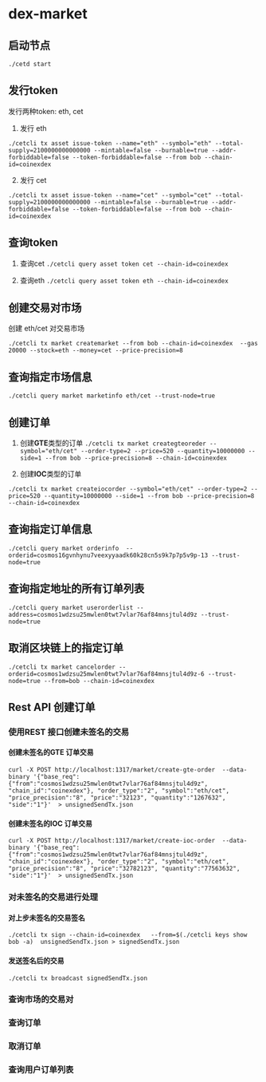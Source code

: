 # dex-market

## 启动节点

`./cetd start`

## 发行token 

发行两种token: eth, cet

1. 发行 eth

`./cetcli tx asset issue-token --name="eth" --symbol="eth" --total-supply=2100000000000000 --mintable=false --burnable=true --addr-forbiddable=false --token-forbiddable=false --from bob --chain-id=coinexdex`

2. 发行 cet 

`./cetcli tx asset issue-token --name="cet" --symbol="cet" --total-supply=2100000000000000 --mintable=false --burnable=true --addr-forbiddable=false --token-forbiddable=false --from bob --chain-id=coinexdex`


## 查询token

1. 查询cet
`./cetcli query asset token cet --chain-id=coinexdex`

2. 查询eth
`./cetcli query asset token eth --chain-id=coinexdex`

## 创建交易对市场
创建 eth/cet 对交易市场

`./cetcli tx market createmarket --from bob --chain-id=coinexdex  --gas 20000 --stock=eth --money=cet --price-precision=8`


## 查询指定市场信息

`./cetcli query market marketinfo eth/cet --trust-node=true`

## 创建订单

1. 创建**GTE**类型的订单
`./cetcli tx market creategteoreder --symbol="eth/cet" --order-type=2 --price=520 --quantity=10000000 --side=1 --from bob --price-precision=8 --chain-id=coinexdex  `   

2. 创建**IOC**类型的订单

`./cetcli tx market createiocorder --symbol="eth/cet" --order-type=2 --price=520 --quantity=10000000 --side=1 --from bob --price-precision=8 --chain-id=coinexdex  `

## 查询指定订单信息

`./cetcli query market orderinfo  --orderid=cosmos16gvnhynu7veexyyaadk60k28cn5s9k7p7p5v9p-13 --trust-node=true`

## 查询指定地址的所有订单列表

`./cetcli query market userorderlist --address=cosmos1wdzsu25mwlen0twt7vlar76af84mnsjtul4d9z --trust-node=true`

## 取消区块链上的指定订单

`./cetcli tx market cancelorder --orderid=cosmos1wdzsu25mwlen0twt7vlar76af84mnsjtul4d9z-6 --trust-node=true --from=bob --chain-id=coinexdex`


## Rest API 创建订单

### 使用REST 接口创建未签名的交易

#### 创建未签名的GTE 订单交易

`curl -X POST http://localhost:1317/market/create-gte-order  --data-binary '{"base_req":{"from":"cosmos1wdzsu25mwlen0twt7vlar76af84mnsjtul4d9z", "chain_id":"coinexdex"}, "order_type":"2", "symbol":"eth/cet", "price_precision":"8", "price":"32123", "quantity":"1267632", "side":"1"}'  > unsignedSendTx.json`


#### 创建未签名的IOC 订单交易

`curl -X POST http://localhost:1317/market/create-ioc-order  --data-binary '{"base_req":{"from":"cosmos1wdzsu25mwlen0twt7vlar76af84mnsjtul4d9z", "chain_id":"coinexdex"}, "order_type":"2", "symbol":"eth/cet", "price_precision":"8", "price":"32782123", "quantity":"77563632", "side":"1"}'  > unsignedSendTx.json`

### 对未签名的交易进行处理

#### 对上步未签名的交易签名

`./cetcli tx sign --chain-id=coinexdex   --from=$(./cetcli keys show bob -a)  unsignedSendTx.json > signedSendTx.json`

#### 发送签名后的交易

`./cetcli tx broadcast signedSendTx.json`


### 查询市场的交易对
 

### 查询订单


### 取消订单


### 查询用户订单列表
 